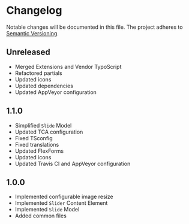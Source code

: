 Changelog
=========

Notable changes will be documented in this file. The project adheres to [Semantic Versioning].

Unreleased
----------

* Merged Extensions and Vendor TypoScript
* Refactored partials
* Updated icons
* Updated dependencies
* Updated AppVeyor configuration

1.1.0
-----

* Simplified `Slide` Model
* Updated TCA configuration
* Fixed TSconfig
* Fixed translations
* Updated FlexForms
* Updated icons
* Updated Travis CI and AppVeyor configuration

1.0.0
-----

* Implemented configurable image resize
* Implemented `Slider` Content Element
* Implemented `Slide` Model
* Added common files

[Semantic Versioning]: http://semver.org "Semantic Versioning"